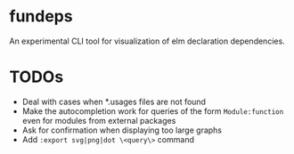 # fundeps

An experimental CLI tool for visualization of elm declaration dependencies.

# TODOs
* Deal with cases when \*.usages files are not found
* Make the autocompletion work for queries of the form `Module:function` even for modules from external packages
* Ask for confirmation when displaying too large graphs
* Add `:export svg|png|dot \<query\>` command
